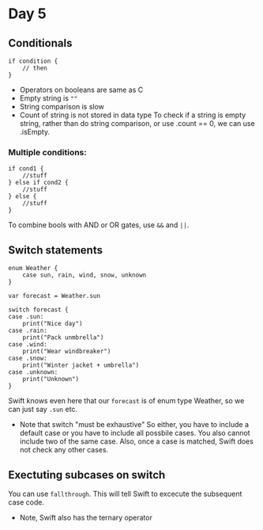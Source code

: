 # Day 5
## Conditionals
```
if condition {
    // then
}
```
- Operators on booleans are same as C
- Empty string is ```""```
- String comparison is slow
- Count of string is not stored in data type
To check if a string is empty string, rather than
do string comparison, or use .count == 0, we can
use .isEmpty.
### Multiple conditions:
```
if cond1 {
    //stuff
} else if cond2 {
    //stuff
} else {
    //stuff
}
```
To combine bools with AND or OR gates, use 
```&&``` and ```||```.
## Switch statements
```
enum Weather {
    case sun, rain, wind, snow, unknown
}

var forecast = Weather.sun

switch forecast {
case .sun:
    print("Nice day")
case .rain:
    print("Pack unmbrella")
case .wind:
    print("Wear windbreaker")
case .snow:
    print("Winter jacket + umbrella")
case .unknown:
    print("Unknown")
}
```
Swift knows even here that our ```forecast``` is of enum type
Weather, so we can just say ```.sun``` etc.
- Note that switch "must be exhaustive"
So either, you have to include a default case or you have to
include all possbile cases. You also cannot include two of
the same case. Also, once a case is matched, Swift does not
check any other cases.
## Exectuting subcases on switch
You can use ```fallthrough```. This will tell Swift to excecute
the subsequent case code.
- Note, Swift also has the ternary operator
